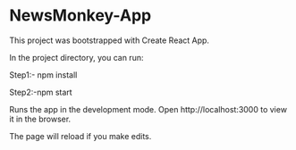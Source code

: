 # NewsMonkey-App
This project was bootstrapped with Create React App.


In the project directory, you can run:

Step1:- npm install

Step2:-npm start


Runs the app in the development mode.
Open http://localhost:3000 to view it in the browser.

The page will reload if you make edits.
